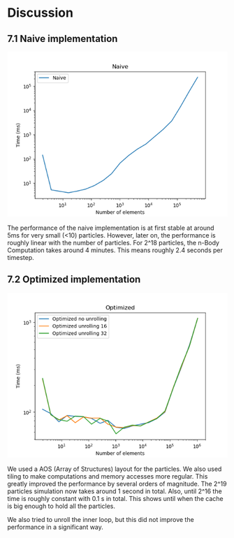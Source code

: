 # Discussion

## 7.1 Naive implementation

![](graph.png)

The performance of the naive implementation is at first stable at around 5ms for very small (<10) particles. However, later on, the performance is roughly linear with the number of particles. For 2^18 particles, the n-Body Computation takes around 4 minutes. This means roughly 2.4 seconds per timestep.

## 7.2 Optimized implementation

![](graph2.png)

We used a AOS (Array of Structures) layout for the particles. We also used tiling to make computations and memory accesses more regular. This greatly improved the performance by several orders of magnitude. The 2^19 particles simulation now takes around 1 second in total.
Also, until 2^16 the time is roughly constant with 0.1 s in total. This shows until when the cache is big enough to hold all the particles.

We also tried to unroll the inner loop, but this did not improve the performance in a significant way.